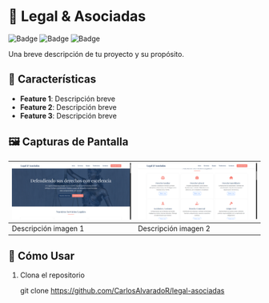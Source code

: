 # 🚀 Legal & Asociadas

![Badge](https://img.shields.io/badge/HTML5-E34F26?style=for-the-badge&logo=html5&logoColor=white)
![Badge](https://img.shields.io/badge/CSS3-1572B6?style=for-the-badge&logo=css3&logoColor=white)
![Badge](https://img.shields.io/badge/JavaScript-F7DF1E?style=for-the-badge&logo=javascript&logoColor=black)

Una breve descripción de tu proyecto y su propósito.

## 📌 Características

- **Feature 1**: Descripción breve
- **Feature 2**: Descripción breve
- **Feature 3**: Descripción breve

## 🖼️ Capturas de Pantalla

| ![Captura 1](assets/inicio.png) | ![Captura 2](assets/servicios.png) |
|-------------------------------|-------------------------------|
| Descripción imagen 1          | Descripción imagen 2          |

## 🚀 Cómo Usar

1. Clona el repositorio

    git clone https://github.com/CarlosAlvaradoR/legal-asociadas